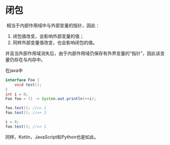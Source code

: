 # 闭包

​	相当于内部作用域中与外部变量的指针，因此：

1. 闭包值改变，会影响外部变量的值；
2. 同样外部变量值改变，也会影响闭包的值。



​	并且当外部作用域消失后，由于内部作用域仍保存有外界变量的“指针”，因此该变量仍存在与内存中。

在java中

```java
interface Foo {
    void test();
}
int i = 0;
Foo foo = () -> System.out.println(++i);

foo.test(); //=> 1
foo.test(); //=> 2

i = 0;
foo.test(); //=> 1
```

同样，Kotlin，JavaScript和Python也是如此。